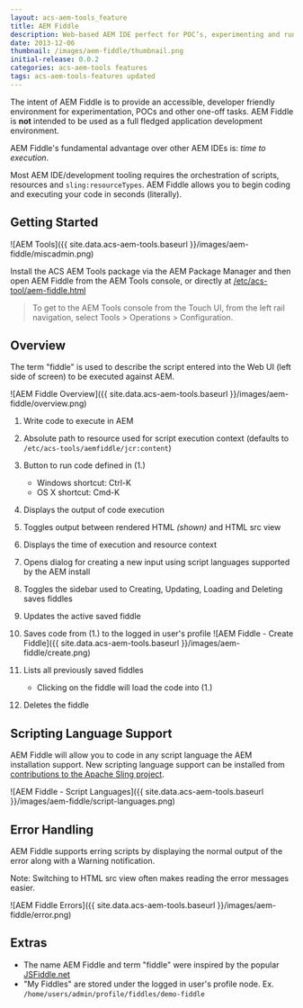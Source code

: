 ```yaml
---
layout: acs-aem-tools_feature
title: AEM Fiddle
description: Web-based AEM IDE perfect for POC’s, experimenting and running ad hoc scripts.
date: 2013-12-06
thumbnail: /images/aem-fiddle/thumbnail.png
initial-release: 0.0.2
categories: acs-aem-tools features
tags: acs-aem-tools-features updated
---
```


The intent of AEM Fiddle is to provide an accessible, developer friendly environment for experimentation, POCs and other one-off tasks. AEM Fiddle is **not** intended to be used as a full fledged application development environment.

AEM Fiddle's fundamental advantage over other AEM IDEs is: *time to execution*.

Most AEM IDE/development tooling requires the orchestration of scripts, resources and `sling:resourceTypes`. AEM Fiddle allows you to begin coding and executing your code in seconds (literally).


## Getting Started

![AEM Tools]({{ site.data.acs-aem-tools.baseurl }}/images/aem-fiddle/miscadmin.png)

Install the ACS AEM Tools package via the AEM Package Manager and then open AEM Fiddle from the AEM Tools console, or directly at [/etc/acs-tool/aem-fiddle.html](http://localhost:4502/etc/acs-tools/aem-fiddle.html)

> To get to the AEM Tools console from the Touch UI, from the left rail navigation, select Tools > Operations > Configuration.

## Overview

The term "fiddle" is used to describe the script entered into the Web UI (left side of screen) to be executed against AEM.

![AEM Fiddle Overview]({{ site.data.acs-aem-tools.baseurl }}/images/aem-fiddle/overview.png)

1. Write code to execute in AEM
2. Absolute path to resource used for script execution context (defaults to `/etc/acs-tools/aemfiddle/jcr:content`)
3. Button to run code defined in (1.)
	* Windows shortcut: Ctrl-K
	* OS X shortcut: Cmd-K

4. Displays the output of code execution
5. Toggles output between rendered HTML *(shown)* and HTML src view
6. Displays the time of execution and resource context
7. Opens dialog for creating a new input using script languages supported by the AEM install
8. Toggles the sidebar used to Creating, Updating, Loading and Deleting saves fiddles
9. Updates the active saved fiddle
10. Saves code from (1.) to the logged in user's profile
![AEM Fiddle - Create Fiddle]({{ site.data.acs-aem-tools.baseurl }}/images/aem-fiddle/create.png)


11. Lists all previously saved fiddles
	* Clicking on the fiddle will load the code into (1.)

12. Deletes the fiddle

## Scripting Language Support

AEM Fiddle will allow you to code in any script language the AEM installation support. New scripting language support can be installed from [contributions to the Apache Sling project](https://github.com/apache/sling/tree/trunk/contrib/scripting).

![AEM Fiddle - Script Languages]({{ site.data.acs-aem-tools.baseurl }}/images/aem-fiddle/script-languages.png)



## Error Handling
AEM Fiddle supports erring scripts by displaying the normal output of the error along with a Warning notification.

Note: Switching to HTML src view often makes reading the error messages easier.

![AEM Fiddle Errors]({{ site.data.acs-aem-tools.baseurl }}/images/aem-fiddle/error.png)


## Extras

* The name AEM Fiddle and term "fiddle" were inspired by the popular [JSFiddle.net](http://jsfiddle.net)
* "My Fiddles" are stored under the logged in user's profile node. Ex. `/home/users/admin/profile/fiddles/demo-fiddle`
